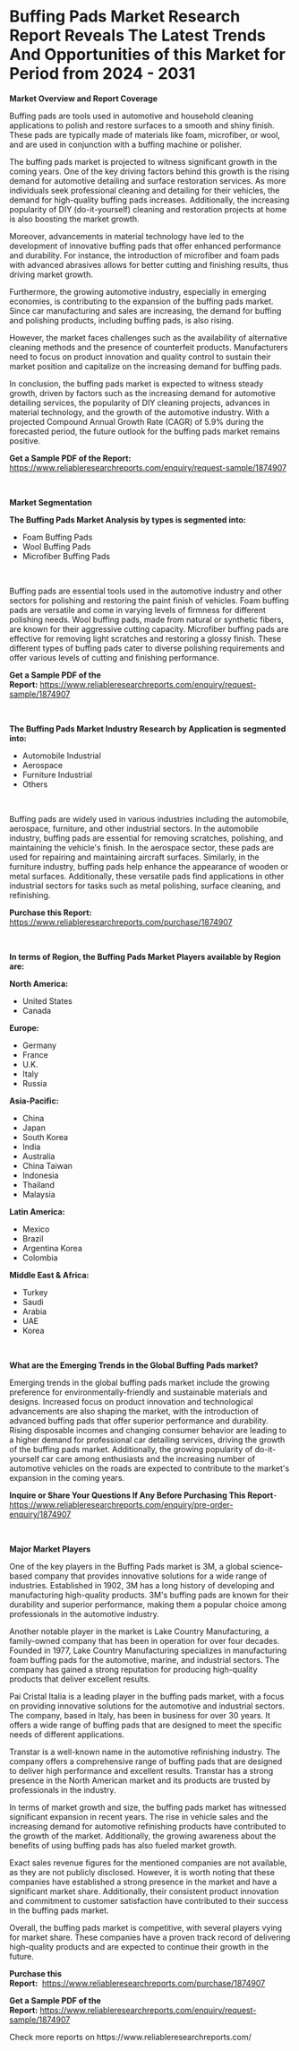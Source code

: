 <p><h1>Buffing Pads Market Research Report Reveals The Latest Trends And Opportunities of this Market for Period from 2024 - 2031</h1></p><p><strong>Market Overview and Report Coverage</strong></p>
<p><p>Buffing pads are tools used in automotive and household cleaning applications to polish and restore surfaces to a smooth and shiny finish. These pads are typically made of materials like foam, microfiber, or wool, and are used in conjunction with a buffing machine or polisher.</p><p>The buffing pads market is projected to witness significant growth in the coming years. One of the key driving factors behind this growth is the rising demand for automotive detailing and surface restoration services. As more individuals seek professional cleaning and detailing for their vehicles, the demand for high-quality buffing pads increases. Additionally, the increasing popularity of DIY (do-it-yourself) cleaning and restoration projects at home is also boosting the market growth.</p><p>Moreover, advancements in material technology have led to the development of innovative buffing pads that offer enhanced performance and durability. For instance, the introduction of microfiber and foam pads with advanced abrasives allows for better cutting and finishing results, thus driving market growth.</p><p>Furthermore, the growing automotive industry, especially in emerging economies, is contributing to the expansion of the buffing pads market. Since car manufacturing and sales are increasing, the demand for buffing and polishing products, including buffing pads, is also rising.</p><p>However, the market faces challenges such as the availability of alternative cleaning methods and the presence of counterfeit products. Manufacturers need to focus on product innovation and quality control to sustain their market position and capitalize on the increasing demand for buffing pads.</p><p>In conclusion, the buffing pads market is expected to witness steady growth, driven by factors such as the increasing demand for automotive detailing services, the popularity of DIY cleaning projects, advances in material technology, and the growth of the automotive industry. With a projected Compound Annual Growth Rate (CAGR) of 5.9% during the forecasted period, the future outlook for the buffing pads market remains positive.</p></p>
<p><strong>Get a Sample PDF of the Report:</strong> <a href="https://www.reliableresearchreports.com/enquiry/request-sample/1874907">https://www.reliableresearchreports.com/enquiry/request-sample/1874907</a></p>
<p>&nbsp;</p>
<p><strong>Market Segmentation</strong></p>
<p><strong>The Buffing Pads Market Analysis by types is segmented into:</strong></p>
<p><ul><li>Foam Buffing Pads</li><li>Wool Buffing Pads</li><li>Microfiber Buffing Pads</li></ul></p>
<p>&nbsp;</p>
<p><p>Buffing pads are essential tools used in the automotive industry and other sectors for polishing and restoring the paint finish of vehicles. Foam buffing pads are versatile and come in varying levels of firmness for different polishing needs. Wool buffing pads, made from natural or synthetic fibers, are known for their aggressive cutting capacity. Microfiber buffing pads are effective for removing light scratches and restoring a glossy finish. These different types of buffing pads cater to diverse polishing requirements and offer various levels of cutting and finishing performance.</p></p>
<p><strong>Get a Sample PDF of the Report:</strong>&nbsp;<a href="https://www.reliableresearchreports.com/enquiry/request-sample/1874907">https://www.reliableresearchreports.com/enquiry/request-sample/1874907</a></p>
<p>&nbsp;</p>
<p><strong>The Buffing Pads Market Industry Research by Application is segmented into:</strong></p>
<p><ul><li>Automobile Industrial</li><li>Aerospace</li><li>Furniture Industrial</li><li>Others</li></ul></p>
<p>&nbsp;</p>
<p><p>Buffing pads are widely used in various industries including the automobile, aerospace, furniture, and other industrial sectors. In the automobile industry, buffing pads are essential for removing scratches, polishing, and maintaining the vehicle's finish. In the aerospace sector, these pads are used for repairing and maintaining aircraft surfaces. Similarly, in the furniture industry, buffing pads help enhance the appearance of wooden or metal surfaces. Additionally, these versatile pads find applications in other industrial sectors for tasks such as metal polishing, surface cleaning, and refinishing.</p></p>
<p><strong>Purchase this Report:</strong>&nbsp; <a href="https://www.reliableresearchreports.com/purchase/1874907">https://www.reliableresearchreports.com/purchase/1874907</a></p>
<p>&nbsp;</p>
<p><strong>In terms of Region, the Buffing Pads Market Players available by Region are:</strong></p>
<p>
    <p> <strong> North America: </strong>
        <ul>
            <li>United States</li>
            <li>Canada</li>
        </ul>
        </p> 
    <p> <strong> Europe: </strong>
        <ul>
            <li>Germany</li>
            <li>France</li>
            <li>U.K.</li>
            <li>Italy</li>
            <li>Russia</li>
        </ul>
        </p> 
    <p> <strong> Asia-Pacific: </strong>
        <ul>
            <li>China</li>
            <li>Japan</li>
            <li>South Korea</li>
            <li>India</li>
            <li>Australia</li>
            <li>China Taiwan</li>
            <li>Indonesia</li>
            <li>Thailand</li>
            <li>Malaysia</li>
        </ul>
        </p> 
    <p> <strong> Latin America: </strong>
        <ul>
            <li>Mexico</li>
            <li>Brazil</li>
            <li>Argentina Korea</li>
            <li>Colombia</li>
        </ul>
        </p> 
    <p> <strong> Middle East & Africa: </strong>
        <ul>
            <li>Turkey</li>
            <li>Saudi</li>
            <li>Arabia</li>
            <li>UAE</li>
            <li>Korea</li>
        </ul>
    </p>
    </p>
<p>&nbsp;</p>
<p><strong>What are the Emerging Trends in the Global Buffing Pads market?</strong></p>
<p><p>Emerging trends in the global buffing pads market include the growing preference for environmentally-friendly and sustainable materials and designs. Increased focus on product innovation and technological advancements are also shaping the market, with the introduction of advanced buffing pads that offer superior performance and durability. Rising disposable incomes and changing consumer behavior are leading to a higher demand for professional car detailing services, driving the growth of the buffing pads market. Additionally, the growing popularity of do-it-yourself car care among enthusiasts and the increasing number of automotive vehicles on the roads are expected to contribute to the market's expansion in the coming years.</p></p>
<p><strong>Inquire or Share Your Questions If Any Before Purchasing This Report</strong>- <a href="https://www.reliableresearchreports.com/enquiry/pre-order-enquiry/1874907">https://www.reliableresearchreports.com/enquiry/pre-order-enquiry/1874907</a></p>
<p>&nbsp;</p>
<p><strong>Major Market Players</strong></p>
<p><p>One of the key players in the Buffing Pads market is 3M, a global science-based company that provides innovative solutions for a wide range of industries. Established in 1902, 3M has a long history of developing and manufacturing high-quality products. 3M's buffing pads are known for their durability and superior performance, making them a popular choice among professionals in the automotive industry.</p><p>Another notable player in the market is Lake Country Manufacturing, a family-owned company that has been in operation for over four decades. Founded in 1977, Lake Country Manufacturing specializes in manufacturing foam buffing pads for the automotive, marine, and industrial sectors. The company has gained a strong reputation for producing high-quality products that deliver excellent results.</p><p>Pai Cristal Italia is a leading player in the buffing pads market, with a focus on providing innovative solutions for the automotive and industrial sectors. The company, based in Italy, has been in business for over 30 years. It offers a wide range of buffing pads that are designed to meet the specific needs of different applications.</p><p>Transtar is a well-known name in the automotive refinishing industry. The company offers a comprehensive range of buffing pads that are designed to deliver high performance and excellent results. Transtar has a strong presence in the North American market and its products are trusted by professionals in the industry.</p><p>In terms of market growth and size, the buffing pads market has witnessed significant expansion in recent years. The rise in vehicle sales and the increasing demand for automotive refinishing products have contributed to the growth of the market. Additionally, the growing awareness about the benefits of using buffing pads has also fueled market growth.</p><p>Exact sales revenue figures for the mentioned companies are not available, as they are not publicly disclosed. However, it is worth noting that these companies have established a strong presence in the market and have a significant market share. Additionally, their consistent product innovation and commitment to customer satisfaction have contributed to their success in the buffing pads market.</p><p>Overall, the buffing pads market is competitive, with several players vying for market share. These companies have a proven track record of delivering high-quality products and are expected to continue their growth in the future.</p></p>
<p><strong>Purchase this Report:</strong>&nbsp;&nbsp;<a href="https://www.reliableresearchreports.com/purchase/1874907">https://www.reliableresearchreports.com/purchase/1874907</a></p>
<p></p>
<p><strong>Get a Sample PDF of the Report:</strong>&nbsp;<a href="https://www.reliableresearchreports.com/enquiry/request-sample/1874907">https://www.reliableresearchreports.com/enquiry/request-sample/1874907</a></p>
<p>Check more reports on https://www.reliableresearchreports.com/</p>